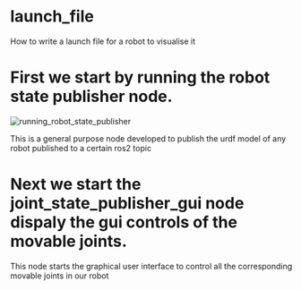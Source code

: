 # launch_file
How to write a launch file for a robot to visualise it 


# First we start by running the robot state publisher node.

![running_robot_state_publisher](https://github.com/kmlingaudhaya/launch_file/assets/134930329/ce51ea36-e065-41e8-b3bc-fb2e343985c9)

This is a general purpose node developed to publish the urdf model of any robot published to a certain ros2 topic

# Next we start the joint_state_publisher_gui node dispaly the gui controls of the movable joints.



This node starts the graphical user interface to control all the corresponding movable joints in our robot
